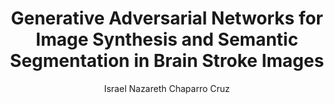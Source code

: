 ---
paperId: 32
author: Israel Nazareth Chaparro Cruz
publicationauthor: Chaparro Cruz, I. N.
title: Generative Adversarial Networks for Image Synthesis and Semantic Segmentation in Brain Stroke Images
pdf: Poster_Chaparro_Israel.pdf
poster: --
alt: --
type: Poster
topic: Image Generation
link: https://research.latinxinai.org/papers/neurips/2019/pdf/Poster_Chaparro_Israel.pdf
conference: neurips
year: 2019
tags: neurips-2019
location: Vancouver, Canada
---